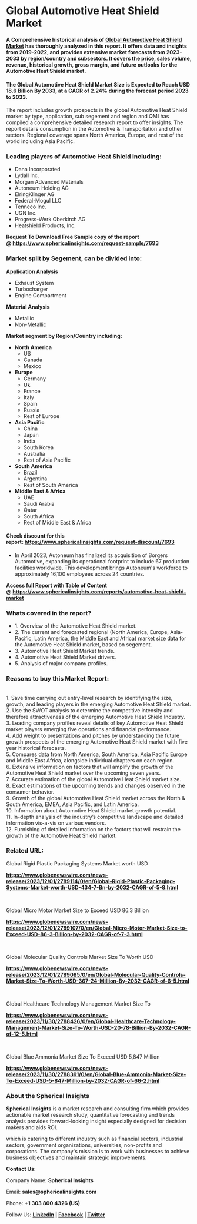 <h1 class="news-post-title">Global Automotive Heat Shield Market</h1>
<p><strong>A Comprehensive historical analysis of&nbsp;<a href="https://www.sphericalinsights.com/reports/automotive-heat-shield-market" target="_blank" rel="noreferrer noopener">Global Automotive Heat Shield Market</a>&nbsp;has thoroughly analyzed in this report. It offers data and insights from 2019-2022, and provides extensive market forecasts from 2023-2033 by region/country and subsectors. It covers the price, sales volume, revenue, historical growth, gross margin, and future outlooks for the Automotive Heat Shield market.</strong></p>
<h4><strong>The Global Automotive Heat Shield Market Size is Expected to Reach USD 18.6 Billion By 2033, at a CAGR of 2.24% during the forecast period 2023 to 2033.</strong></h4>
<p>The report includes growth prospects in the global Automotive Heat Shield market by type, application, sub segement and region and QMI has compiled a comprehensive detailed research report to offer insights. The report details consumption in the Automotive &amp; Transportation and other sectors. Regional coverage spans North America, Europe, and rest of the world including Asia Pacific.</p>
<h3><strong>Leading players of Automotive Heat Shield including:</strong></h3>
<ul>
<li>Dana Incorporated</li>
<li>Lydall Inc.</li>
<li>Morgan Advanced Materials</li>
<li>Autoneum Holding AG</li>
<li>ElringKlinger AG</li>
<li>Federal-Mogul LLC</li>
<li>Tenneco Inc.</li>
<li>UGN Inc.</li>
<li>Progress-Werk Oberkirch AG</li>
<li>Heatshield Products, Inc.</li>
</ul>
<p><strong>Request To Download Free Sample copy of the report @&nbsp;<a href="https://www.sphericalinsights.com/request-sample/7693">https://www.sphericalinsights.com/request-sample/7693</a></strong></p>
<h3><strong>Market split by Segement, can be divided into:</strong></h3>
<p><strong>Application Analysis</strong></p>
<ul>
<li>Exhaust System</li>
<li>Turbocharger</li>
<li>Engine Compartment</li>
</ul>
<p><strong>Material Analysis</strong></p>
<ul>
<li>Metallic</li>
<li>Non-Metallic</li>
</ul>
<p><strong>Market segment by Region/Country including:</strong></p>
<ul>
<li><strong>North America</strong>
<ul>
<li>US</li>
<li>Canada</li>
<li>Mexico</li>
</ul>
</li>
<li><strong>Europe</strong>
<ul>
<li>Germany</li>
<li>Uk</li>
<li>France</li>
<li>Italy</li>
<li>Spain</li>
<li>Russia</li>
<li>Rest of Europe</li>
</ul>
</li>
<li><strong>Asia Pacific</strong>
<ul>
<li>China</li>
<li>Japan</li>
<li>India</li>
<li>South Korea</li>
<li>Australia</li>
<li>Rest of Asia Pacific</li>
</ul>
</li>
<li><strong>South America</strong>
<ul>
<li>Brazil</li>
<li>Argentina</li>
<li>Rest of South America</li>
</ul>
</li>
<li><strong>Middle East &amp; Africa</strong>
<ul>
<li>UAE</li>
<li>Saudi Arabia</li>
<li>Qatar</li>
<li>South Africa</li>
<li>Rest of Middle East &amp; Africa</li>
</ul>
</li>
</ul>
<h4>Check discount for this report:&nbsp;<a href="https://www.sphericalinsights.com/request-discount/7693">https://www.sphericalinsights.com/request-discount/7693</a></h4>
<ul>
<li>In April 2023, Autoneum has finalized its acquisition of Borgers Automotive, expanding its operational footprint to include 67 production facilities worldwide. This development brings Autoneum's workforce to approximately 16,100 employees across 24 countries.</li>
</ul>
<p><strong>Access full Report with Table of Content @&nbsp;<a href="https://www.sphericalinsights.com/reports/automotive-heat-shield-market">https://www.sphericalinsights.com/reports/automotive-heat-shield-market</a>&nbsp;</strong></p>
<h3><strong>Whats covered in the report?</strong></h3>
<ul>
<li>1. Overview of the Automotive Heat Shield market.</li>
<li>2. The current and forecasted regional (North America, Europe, Asia-Pacific, Latin America, the Middle East and Africa) market size data for the Automotive Heat Shield market, based on segement.</li>
<li>3. Automotive Heat Shield Market trends.</li>
<li>4. Automotive Heat Shield Market drivers.</li>
<li>5. Analysis of major company profiles.</li>
</ul>
<h3><strong>Reasons to buy this Market Report:</strong></h3>
<p><br />1. Save time carrying out entry-level research by identifying the size, growth, and leading players in the emerging Automotive Heat Shield market.<br />2. Use the SWOT analysis to determine the competitive intensity and therefore attractiveness of the emerging Automotive Heat Shield Industry.<br />3. Leading company profiles reveal details of key Automotive Heat Shield market players emerging five operations and financial performance.<br />4. Add weight to presentations and pitches by understanding the future growth prospects of the emerging Automotive Heat Shield market with five year historical forecasts.<br />5. Compares data from North America, South America, Asia Pacific Europe and Middle East Africa, alongside individual chapters on each region.<br />6. Extensive information on factors that will amplify the growth of the Automotive Heat Shield market over the upcoming seven years.<br />7. Accurate estimation of the global Automotive Heat Shield market size.<br />8. Exact estimations of the upcoming trends and changes observed in the consumer behavior.<br />9. Growth of the global Automotive Heat Shield market across the North &amp; South America, EMEA, Asia Pacific, and Latin America.<br />10. Information about Automotive Heat Shield market growth potential.<br />11. In-depth analysis of the industry&rsquo;s competitive landscape and detailed information vis-a-vis on various vendors.<br />12. Furnishing of detailed information on the factors that will restrain the growth of the Automotive Heat Shield market.</p>
<h3><strong>Related URL:</strong></h3>
<p>Global Rigid Plastic Packaging Systems Market worth USD</p>
<p><strong><a href="https://www.globenewswire.com/news-release/2023/12/01/2789114/0/en/Global-Rigid-Plastic-Packaging-Systems-Market-worth-USD-434-7-Bn-by-2032-CAGR-of-5-8.html">https://www.globenewswire.com/news-release/2023/12/01/2789114/0/en/Global-Rigid-Plastic-Packaging-Systems-Market-worth-USD-434-7-Bn-by-2032-CAGR-of-5-8.html</a>&nbsp;</strong></p>
<p>&nbsp;</p>
<p>Global Micro Motor Market Size to Exceed USD 86.3 Billion</p>
<p><strong><a href="https://www.globenewswire.com/news-release/2023/12/01/2789107/0/en/Global-Micro-Motor-Market-Size-to-Exceed-USD-86-3-Billion-by-2032-CAGR-of-7-3.html">https://www.globenewswire.com/news-release/2023/12/01/2789107/0/en/Global-Micro-Motor-Market-Size-to-Exceed-USD-86-3-Billion-by-2032-CAGR-of-7-3.html</a>&nbsp;</strong></p>
<p>&nbsp;</p>
<p>Global Molecular Quality Controls Market Size To Worth USD</p>
<p><strong><a href="https://www.globenewswire.com/news-release/2023/12/01/2789085/0/en/Global-Molecular-Quality-Controls-Market-Size-To-Worth-USD-367-24-Million-By-2032-CAGR-of-6-5.html">https://www.globenewswire.com/news-release/2023/12/01/2789085/0/en/Global-Molecular-Quality-Controls-Market-Size-To-Worth-USD-367-24-Million-By-2032-CAGR-of-6-5.html</a>&nbsp;</strong></p>
<p>&nbsp;</p>
<p>Global Healthcare Technology Management Market Size To</p>
<p><strong><a href="https://www.globenewswire.com/news-release/2023/11/30/2788426/0/en/Global-Healthcare-Technology-Management-Market-Size-To-Worth-USD-20-78-Billion-By-2032-CAGR-of-12-5.html">https://www.globenewswire.com/news-release/2023/11/30/2788426/0/en/Global-Healthcare-Technology-Management-Market-Size-To-Worth-USD-20-78-Billion-By-2032-CAGR-of-12-5.html</a>&nbsp;</strong></p>
<p>&nbsp;</p>
<p>Global Blue Ammonia Market Size To Exceed USD 5,847 Million</p>
<p><strong><a href="https://www.globenewswire.com/news-release/2023/11/30/2788391/0/en/Global-Blue-Ammonia-Market-Size-To-Exceed-USD-5-847-Million-by-2032-CAGR-of-66-2.html">https://www.globenewswire.com/news-release/2023/11/30/2788391/0/en/Global-Blue-Ammonia-Market-Size-To-Exceed-USD-5-847-Million-by-2032-CAGR-of-66-2.html</a>&nbsp;</strong></p>
<h3><strong>About the Spherical Insights</strong></h3>
<p><strong>Spherical Insights</strong>&nbsp;is a market research and consulting firm which provides actionable market research study, quantitative forecasting and trends analysis provides forward-looking insight especially designed for decision makers and aids ROI.</p>
<p>which is catering to different industry such as financial sectors, industrial sectors, government organizations, universities, non-profits and corporations. The company's mission is to work with businesses to achieve business objectives and maintain strategic improvements.</p>
<p><strong>Contact Us:</strong></p>
<p>Company Name:&nbsp;<strong>Spherical Insights</strong></p>
<p>Email:&nbsp;<strong>sales@sphericalinsights.com</strong></p>
<p>Phone:&nbsp;<strong>+1 303 800 4326 (US)</strong></p>
<p>Follow Us:&nbsp;<strong><a href="https://www.linkedin.com/company/spherical-insight/"><u>LinkedIn</u></a>&nbsp;|&nbsp;<a href="https://www.facebook.com/sphericalinsights22"><u>Facebook</u></a>&nbsp;|&nbsp;<a href="https://twitter.com/SInsights_US"><u>Twitter</u></a></strong></p>
